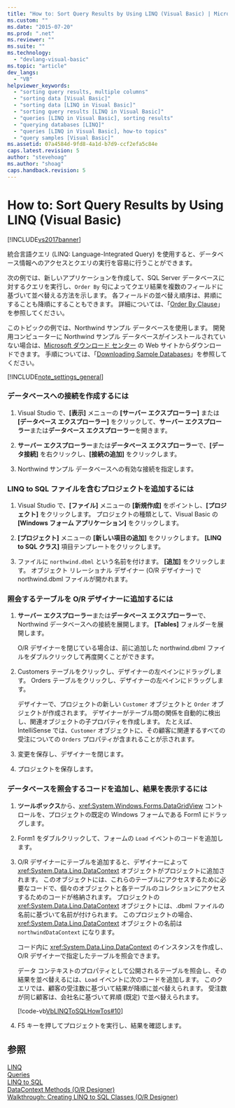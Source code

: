 ```yaml
---
title: "How to: Sort Query Results by Using LINQ (Visual Basic) | Microsoft Docs"
ms.custom: ""
ms.date: "2015-07-20"
ms.prod: ".net"
ms.reviewer: ""
ms.suite: ""
ms.technology: 
  - "devlang-visual-basic"
ms.topic: "article"
dev_langs: 
  - "VB"
helpviewer_keywords: 
  - "sorting query results, multiple columns"
  - "sorting data [Visual Basic]"
  - "sorting data [LINQ in Visual Basic]"
  - "sorting query results [LINQ in Visual Basic]"
  - "queries [LINQ in Visual Basic], sorting results"
  - "querying databases [LINQ]"
  - "queries [LINQ in Visual Basic], how-to topics"
  - "query samples [Visual Basic]"
ms.assetid: 07a4584d-9fd8-4a1d-b7d9-ccf2efa5c84e
caps.latest.revision: 5
author: "stevehoag"
ms.author: "shoag"
caps.handback.revision: 5
---
```

# How to: Sort Query Results by Using LINQ (Visual Basic)
[!INCLUDE[vs2017banner](../../../../visual-basic/developing-apps/includes/vs2017banner.md)]

統合言語クエリ \(LINQ: Language\-Integrated Query\) を使用すると、データベース情報へのアクセスとクエリの実行を容易に行うことができます。  
  
 次の例では、新しいアプリケーションを作成して、SQL Server データベースに対するクエリを実行し、`Order By` 句によってクエリ結果を複数のフィールドに基づいて並べ替える方法を示します。  各フィールドの並べ替え順序は、昇順にすることも降順にすることもできます。  詳細については、「[Order By Clause](../../../../visual-basic/language-reference/queries/order-by-clause.md)」を参照してください。  
  
 このトピックの例では、Northwind サンプル データベースを使用します。  開発用コンピューターに Northwind サンプル データベースがインストールされていない場合は、[Microsoft ダウンロード センター](http://go.microsoft.com/fwlink/?LinkID=98088) の Web サイトからダウンロードできます。  手順については、「[Downloading Sample Databases](../Topic/Downloading%20Sample%20Databases.md)」を参照してください。  
  
 [!INCLUDE[note_settings_general](../../../../csharp/language-reference/compiler-messages/includes/note-settings-general-md.md)]  
  
### データベースへの接続を作成するには  
  
1.  Visual Studio で、**\[表示\]** メニューの **\[サーバー エクスプローラー\]** または **\[データベース エクスプローラー\]** をクリックして、**サーバー エクスプローラー**または**データベース エクスプローラー**を開きます。  
  
2.  **サーバー エクスプローラー**または**データベース エクスプローラー**で、**\[データ接続\]** を右クリックし、**\[接続の追加\]** をクリックします。  
  
3.  Northwind サンプル データベースへの有効な接続を指定します。  
  
### LINQ to SQL ファイルを含むプロジェクトを追加するには  
  
1.  Visual Studio で、**\[ファイル\]** メニューの **\[新規作成\]** をポイントし、**\[プロジェクト\]** をクリックします。  プロジェクトの種類として、Visual Basic の **\[Windows フォーム アプリケーション\]** をクリックします。  
  
2.  **\[プロジェクト\]** メニューの **\[新しい項目の追加\]** をクリックします。  **\[LINQ to SQL クラス\]** 項目テンプレートをクリックします。  
  
3.  ファイルに `northwind.dbml` という名前を付けます。  **\[追加\]** をクリックします。  オブジェクト リレーショナル デザイナー \(O\/R デザイナー\) で northwind.dbml ファイルが開かれます。  
  
### 照会するテーブルを O\/R デザイナーに追加するには  
  
1.  **サーバー エクスプローラー**または**データベース エクスプローラー**で、Northwind データベースへの接続を展開します。  **\[Tables\]** フォルダーを展開します。  
  
     O\/R デザイナーを閉じている場合は、前に追加した northwind.dbml ファイルをダブルクリックして再度開くことができます。  
  
2.  Customers テーブルをクリックし、デザイナーの左ペインにドラッグします。  Orders テーブルをクリックし、デザイナーの左ペインにドラッグします。  
  
     デザイナーで、プロジェクトの新しい `Customer` オブジェクトと `Order` オブジェクトが作成されます。  デザイナーがテーブル間の関係を自動的に検出し、関連オブジェクトの子プロパティを作成します。  たとえば、IntelliSense では、`Customer` オブジェクトに、その顧客に関連するすべての受注についての `Orders` プロパティが含まれることが示されます。  
  
3.  変更を保存し、デザイナーを閉じます。  
  
4.  プロジェクトを保存します。  
  
### データベースを照会するコードを追加し、結果を表示するには  
  
1.  **ツールボックス**から、<xref:System.Windows.Forms.DataGridView> コントロールを、プロジェクトの既定の Windows フォームである Form1 にドラッグします。  
  
2.  Form1 をダブルクリックして、フォームの `Load` イベントのコードを追加します。  
  
3.  O\/R デザイナーにテーブルを追加すると、デザイナーによって <xref:System.Data.Linq.DataContext> オブジェクトがプロジェクトに追加されます。  このオブジェクトには、これらのテーブルにアクセスするために必要なコードで、個々のオブジェクトと各テーブルのコレクションにアクセスするためのコードが格納されます。  プロジェクトの <xref:System.Data.Linq.DataContext> オブジェクトには、.dbml ファイルの名前に基づいて名前が付けられます。  このプロジェクトの場合、<xref:System.Data.Linq.DataContext> オブジェクトの名前は `northwindDataContext` になります。  
  
     コード内に <xref:System.Data.Linq.DataContext> のインスタンスを作成し、O\/R デザイナーで指定したテーブルを照会できます。  
  
     データ コンテキストのプロパティとして公開されるテーブルを照会し、その結果を並べ替えるには、`Load` イベントに次のコードを追加します。  このクエリでは、顧客の受注数に基づいて結果が降順に並べ替えられます。  受注数が同じ顧客は、会社名に基づいて昇順 \(既定\) で並べ替えられます。  
  
     [!code-vb[VbLINQToSQLHowTos#10](../../../../visual-basic/programming-guide/language-features/linq/codesnippet/VisualBasic/how-to-sort-query-results-by-using-linq_1.vb)]  
  
4.  F5 キーを押してプロジェクトを実行し、結果を確認します。  
  
## 参照  
 [LINQ](../../../../visual-basic/programming-guide/language-features/linq/index.md)   
 [Queries](../../../../visual-basic/language-reference/queries/queries.md)   
 [LINQ to SQL](../Topic/LINQ%20to%20SQL.md)   
 [DataContext Methods \(O\/R Designer\)](/visual-studio/data-tools/datacontext-methods-o-r-designer)   
 [Walkthrough: Creating LINQ to SQL Classes \(O\/R Designer\)](../Topic/Walkthrough:%20Creating%20LINQ%20to%20SQL%20Classes%20\(O-R%20Designer\).md)